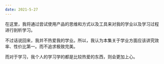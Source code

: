 ```yaml
---
date: 2021-5-27
---
```


在这里，我将通过尝试使用产品的思维和方式以及工具来对我的学业以及学习过程进行剖析学习。

不过话说回来，我并不热爱我的学业。所以，我认为本集关于学业方面应该讲究效率、性价比第一。而不追求极致完美。

而对于学习，我个人的学习学的都是比较热爱的东西，则会更加上心。
